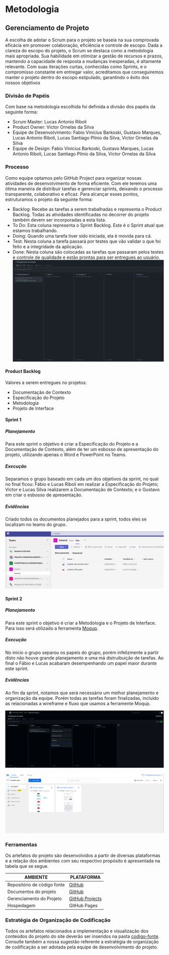 
# Metodologia

## Gerenciamento de Projeto
A escolha de adotar o Scrum para o projeto se baseia na sua comprovada eficácia em promover colaboração, eficiência e controle de escopo. Dada a clareza do escopo do projeto, o Scrum se destaca como a metodologia mais apropriada. Sua habilidade em otimizar a gestão de recursos e prazos, mantendo a capacidade de resposta a mudanças inesperadas, é altamente relevante. Com suas iterações curtas, conhecidas como Sprints, e o compromisso constante em entregar valor, acreditamos que conseguiremos manter o projeto dentro do escopo estipulado, garantindo o êxito dos nossos objetivos

### Divisão de Papéis
Com base na metodologia escolhida foi definida a divisão dos papéis da seguinte forma:
- Scrum Master: Lucas Antonio Riboli
- Product Owner: Victor Ornelas da Silva
- Equipe de Desenvolvimento: Fabio Vinícius Barkoski, Gustavo Marques, Lucas Antonio Riboli, Lucas Santiago Plínio da Silva, Victor Ornelas da Silva
- Equipe de Design: Fabio Vinícius Barkoski, Gustavo Marques, Lucas Antonio Riboli, Lucas Santiago Plínio da Silva, Victor Ornelas da Silva

### Processo
Como equipe optamos pelo GitHub Project para organizar nossas atividades de desenvolvimento de forma eficiente. Com ele teremos uma ótima maneira de distribuir tarefas e gerenciar sprints, deixando o processo transparente, colaborativo e eficaz. Para alcançar esses pontos, estruturamos o projeto da seguinte forma:

- Backlog: Recebe as tarefas a serem trabalhadas e representa o Product Backlog. Todas as atividades identificadas no decorrer do projeto também devem ser incorporadas a esta lista. 
- To Do: Esta coluna representa o Sprint Backlog. Este é o Sprint atual que estamos trabalhando.
- Doing: Quando uma tarefa tiver sido iniciada, ela é movida para cá.
- Test: Nesta coluna a tarefa passará por testes que vão validar o que foi feito e a integridade da aplicação.
- Done: Nesta coluna são colocadas as tarefas que passaram pelos testes e controle de qualidade e estão prontas para ser entregues ao usuário.
![Alt text](image.png)
#### Product Backlog
Valores a serem entregues no projetos:
- Documentação de Contexto
- Especificação do Projeto
- Metodologia
- Projeto de Interface

#### Sprint 1
##### Planejamento
Para este sprint o objetivo é criar a Especificação do Projeto e a Documentação de Contexto, além de ter um esbosso de apresentação do projeto, utilizando apenas o Word e PowerPoint no Teams.
##### Execução
Separamos o grupo baseado em  cada um dos objetivos da sprint, no qual no final ficou: Fábio e Lucas Riboli em realizar a Especificação do Projeto; Victor e Lucas Silva realizarem a Documentação de Contexto; e o Gustavo em criar o esbosso de apresentação.
##### Evidências
Criado todos os documentos planejados para a sprint, todos eles se localizam no teams do grupo.

![Captura de tela dos documentos no teams](img/documentos-teams.png)

#### Sprint 2
##### Planejamento
Para este sprint o objetivo é criar a Metodologia e o Projeto de Interface. Para isso será utilizado a ferramenta [Moqup](https://moqups.com/).
##### Execução
No inicio o grupo separou os papeis do grupo, porém infelizmente a partir disto não houve grande planejamento e uma má distruibuição de tarefas. Ao final o Fábio e Lucas acabaram desempenhando um papel maior durante este sprint.
##### Evidências
Ao fim da sprint, notamos que será necessário um melhor planejamento e organização da equipe. Porém todas as tarefas foram finalizadas, incluido as relacionadas a wireframe e fluxo que usamos a ferramente Moqup.

![Kanban projeto](img/kanban.png)

![Moqup projetos](img/evidenciamoqups.png)
  
### Ferramentas
Os artefatos do projeto são desenvolvidos a partir de diversas plataformas e a relação dos ambientes com seu respectivo propósito é apresentada na tabela que se segue.

| AMBIENTE                            | PLATAFORMA                         |
|-------------------------------------|------------------------------------|
| Repositório de código fonte         | [GitHub](https://github.com/ICEI-PUC-Minas-PMV-ADS/pmv-ads-2023-2-e1-proj-web-t6-calculadorarescisao/tree/main/codigo-fonte) |
| Documentos do projeto               | [GitHub](https://github.com/ICEI-PUC-Minas-PMV-ADS/pmv-ads-2023-2-e1-proj-web-t6-calculadorarescisao/tree/main/documentos) |
| Gerenciamento do Projeto            | [GitHub Projects](https://github.com/orgs/ICEI-PUC-Minas-PMV-ADS/projects/618) |
| Hospedagem                          | GitHub Pages |


### Estratégia de Organização de Codificação 

Todos os artefatos relacionados a implementação e visualização dos conteúdos do projeto do site deverão ser inseridos na pasta [codigo-fonte](http://https://github.com/ICEI-PUC-Minas-PMV-ADS/WebApplicationProject-Template-v2/tree/main/codigo-fonte). Consulte também a nossa sugestão referente a estratégia de organização de codificação a ser adotada pela equipe de desenvolvimento do projeto.
